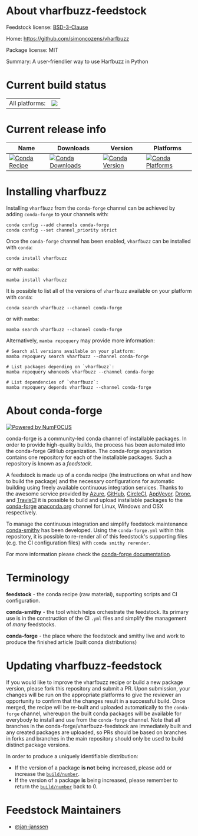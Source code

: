 About vharfbuzz-feedstock
=========================

Feedstock license: [BSD-3-Clause](https://github.com/conda-forge/vharfbuzz-feedstock/blob/main/LICENSE.txt)

Home: https://github.com/simoncozens/vharfbuzz

Package license: MIT

Summary: A user-friendlier way to use Harfbuzz in Python

Current build status
====================


<table><tr><td>All platforms:</td>
    <td>
      <a href="https://dev.azure.com/conda-forge/feedstock-builds/_build/latest?definitionId=16971&branchName=main">
        <img src="https://dev.azure.com/conda-forge/feedstock-builds/_apis/build/status/vharfbuzz-feedstock?branchName=main">
      </a>
    </td>
  </tr>
</table>

Current release info
====================

| Name | Downloads | Version | Platforms |
| --- | --- | --- | --- |
| [![Conda Recipe](https://img.shields.io/badge/recipe-vharfbuzz-green.svg)](https://anaconda.org/conda-forge/vharfbuzz) | [![Conda Downloads](https://img.shields.io/conda/dn/conda-forge/vharfbuzz.svg)](https://anaconda.org/conda-forge/vharfbuzz) | [![Conda Version](https://img.shields.io/conda/vn/conda-forge/vharfbuzz.svg)](https://anaconda.org/conda-forge/vharfbuzz) | [![Conda Platforms](https://img.shields.io/conda/pn/conda-forge/vharfbuzz.svg)](https://anaconda.org/conda-forge/vharfbuzz) |

Installing vharfbuzz
====================

Installing `vharfbuzz` from the `conda-forge` channel can be achieved by adding `conda-forge` to your channels with:

```
conda config --add channels conda-forge
conda config --set channel_priority strict
```

Once the `conda-forge` channel has been enabled, `vharfbuzz` can be installed with `conda`:

```
conda install vharfbuzz
```

or with `mamba`:

```
mamba install vharfbuzz
```

It is possible to list all of the versions of `vharfbuzz` available on your platform with `conda`:

```
conda search vharfbuzz --channel conda-forge
```

or with `mamba`:

```
mamba search vharfbuzz --channel conda-forge
```

Alternatively, `mamba repoquery` may provide more information:

```
# Search all versions available on your platform:
mamba repoquery search vharfbuzz --channel conda-forge

# List packages depending on `vharfbuzz`:
mamba repoquery whoneeds vharfbuzz --channel conda-forge

# List dependencies of `vharfbuzz`:
mamba repoquery depends vharfbuzz --channel conda-forge
```


About conda-forge
=================

[![Powered by
NumFOCUS](https://img.shields.io/badge/powered%20by-NumFOCUS-orange.svg?style=flat&colorA=E1523D&colorB=007D8A)](https://numfocus.org)

conda-forge is a community-led conda channel of installable packages.
In order to provide high-quality builds, the process has been automated into the
conda-forge GitHub organization. The conda-forge organization contains one repository
for each of the installable packages. Such a repository is known as a *feedstock*.

A feedstock is made up of a conda recipe (the instructions on what and how to build
the package) and the necessary configurations for automatic building using freely
available continuous integration services. Thanks to the awesome service provided by
[Azure](https://azure.microsoft.com/en-us/services/devops/), [GitHub](https://github.com/),
[CircleCI](https://circleci.com/), [AppVeyor](https://www.appveyor.com/),
[Drone](https://cloud.drone.io/welcome), and [TravisCI](https://travis-ci.com/)
it is possible to build and upload installable packages to the
[conda-forge](https://anaconda.org/conda-forge) [anaconda.org](https://anaconda.org/)
channel for Linux, Windows and OSX respectively.

To manage the continuous integration and simplify feedstock maintenance
[conda-smithy](https://github.com/conda-forge/conda-smithy) has been developed.
Using the ``conda-forge.yml`` within this repository, it is possible to re-render all of
this feedstock's supporting files (e.g. the CI configuration files) with ``conda smithy rerender``.

For more information please check the [conda-forge documentation](https://conda-forge.org/docs/).

Terminology
===========

**feedstock** - the conda recipe (raw material), supporting scripts and CI configuration.

**conda-smithy** - the tool which helps orchestrate the feedstock.
                   Its primary use is in the construction of the CI ``.yml`` files
                   and simplify the management of *many* feedstocks.

**conda-forge** - the place where the feedstock and smithy live and work to
                  produce the finished article (built conda distributions)


Updating vharfbuzz-feedstock
============================

If you would like to improve the vharfbuzz recipe or build a new
package version, please fork this repository and submit a PR. Upon submission,
your changes will be run on the appropriate platforms to give the reviewer an
opportunity to confirm that the changes result in a successful build. Once
merged, the recipe will be re-built and uploaded automatically to the
`conda-forge` channel, whereupon the built conda packages will be available for
everybody to install and use from the `conda-forge` channel.
Note that all branches in the conda-forge/vharfbuzz-feedstock are
immediately built and any created packages are uploaded, so PRs should be based
on branches in forks and branches in the main repository should only be used to
build distinct package versions.

In order to produce a uniquely identifiable distribution:
 * If the version of a package **is not** being increased, please add or increase
   the [``build/number``](https://docs.conda.io/projects/conda-build/en/latest/resources/define-metadata.html#build-number-and-string).
 * If the version of a package **is** being increased, please remember to return
   the [``build/number``](https://docs.conda.io/projects/conda-build/en/latest/resources/define-metadata.html#build-number-and-string)
   back to 0.

Feedstock Maintainers
=====================

* [@jan-janssen](https://github.com/jan-janssen/)

